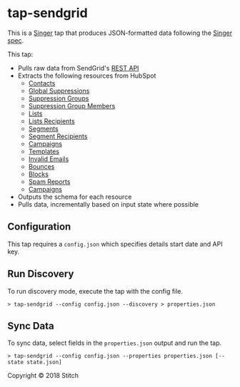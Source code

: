 # tap-sendgrid

This is a [Singer](https://singer.io) tap that produces JSON-formatted data following the [Singer spec](https://github.com/singer-io/getting-started/blob/master/SPEC.md).

This tap:
- Pulls raw data from SendGrid's [REST API](https://sendgrid.com/docs/API_Reference/api_v3.html)
- Extracts the following resources from HubSpot
  - [Contacts](https://sendgrid.com/docs/API_Reference/Web_API_v3/Marketing_Campaigns/contactdb.html#Get-Recipients-Matching-Search-Criteria-GET)
  - [Global Suppressions](https://sendgrid.com/docs/API_Reference/Web_API_v3/Suppression_Management/global_suppressions.html#-Global-Unsubscribes)
  - [Suppression Groups](https://sendgrid.com/docs/API_Reference/Web_API_v3/Suppression_Management/groups.html#-GET)
  - [Suppression Group Members](https://sendgrid.com/docs/API_Reference/Web_API_v3/Suppression_Management/suppressions.html#-GET)
  - [Lists](https://sendgrid.com/docs/API_Reference/Web_API_v3/Marketing_Campaigns/contactdb.html#List-All-Lists-GET)
  - [Lists Recipients](https://sendgrid.com/docs/API_Reference/Web_API_v3/Marketing_Campaigns/contactdb.html#List-Recipients-on-a-List-GET)
  - [Segments](https://sendgrid.com/docs/API_Reference/Web_API_v3/Marketing_Campaigns/contactdb.html#List-All-Segments-GET)
  - [Segment Recipients](https://sendgrid.com/docs/API_Reference/Web_API_v3/Marketing_Campaigns/contactdb.html#List-Recipients-On-a-Segment-GET)
  - [Campaigns](https://sendgrid.com/docs/API_Reference/Web_API_v3/Marketing_Campaigns/campaigns.html#Get-all-Campaigns-GET)
  - [Templates](https://sendgrid.com/docs/API_Reference/Web_API_v3/Transactional_Templates/templates.html#-GET)
  - [Invalid Emails](https://sendgrid.com/docs/API_Reference/Web_API_v3/invalid_emails.html#List-all-invalid-emails-GET)
  - [Bounces](https://sendgrid.com/docs/API_Reference/Web_API_v3/bounces.html#List-all-bounces-GET)
  - [Blocks](https://sendgrid.com/docs/API_Reference/Web_API_v3/blocks.html#List-all-blocks-GET)
  - [Spam Reports](https://sendgrid.com/docs/API_Reference/Web_API_v3/spam_reports.html)
  - [Campaigns](https://sendgrid.com/docs/API_Reference/Web_API_v3/Marketing_Campaigns/campaigns.html#Get-all-Campaigns-GET)
- Outputs the schema for each resource
- Pulls data, incrementally based on input state where possible

## Configuration

This tap requires a `config.json` which specifies details start date and API key.

## Run Discovery

To run discovery mode, execute the tap with the config file.

```
> tap-sendgrid --config config.json --discovery > properties.json
```

## Sync Data

To sync data, select fields in the `properties.json` output and run the tap.

```
> tap-sendgrid --config config.json --properties properties.json [--state state.json]
```

Copyright &copy; 2018 Stitch
